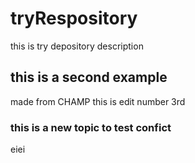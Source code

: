 # tryRespository
this is try depository description

## this is a second example
made from CHAMP
this is edit number 3rd

### this is a new topic to test confict
eiei
